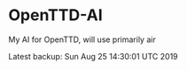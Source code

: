 # OpenTTD-AI
My AI for OpenTTD, will use primarily air

Latest backup: Sun Aug 25 14:30:01 UTC 2019

